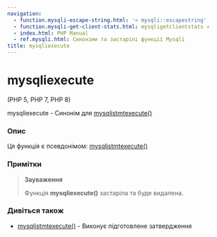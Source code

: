```yaml
---
navigation:
  - function.mysqli-escape-string.html: '« mysqli::escapestring'
  - function.mysqli-get-client-stats.html: mysqligetclientstats »
  - index.html: PHP Manual
  - ref.mysqli.html: Синоніми та застарілі функції Mysqli
title: mysqliexecute
---
```

# mysqliexecute

(PHP 5, PHP 7, PHP 8)

mysqliexecute - Синонім для [mysqlistmtexecute()](mysqli-stmt.execute.md)

### Опис

Ця функція є псевдонімом: [mysqlistmtexecute()](mysqli-stmt.execute.md)

### Примітки

> **Зауваження**
> 
> Функція **mysqliexecute()** застаріла та буде видалена.

### Дивіться також

-   [mysqlistmtexecute()](mysqli-stmt.execute.md) - Виконує підготовлене затвердження
